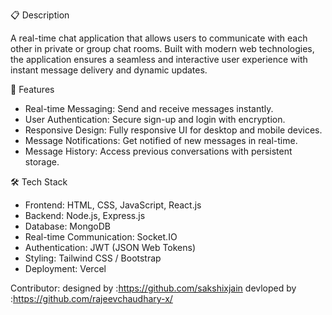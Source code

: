 
📋 Description

A real-time chat application that allows users to communicate with each other in private or group chat rooms. Built with modern web technologies, the application ensures a seamless and interactive user experience with instant message delivery and dynamic updates.

🚀 Features

- Real-time Messaging: Send and receive messages instantly.
- User Authentication: Secure sign-up and login with encryption.
- Responsive Design: Fully responsive UI for desktop and mobile devices.
- Message Notifications: Get notified of new messages in real-time.
- Message History: Access previous conversations with persistent storage.


🛠️ Tech Stack


- Frontend: HTML, CSS, JavaScript, React.js
- Backend: Node.js, Express.js
- Database: MongoDB
- Real-time Communication: Socket.IO
- Authentication: JWT (JSON Web Tokens)
- Styling: Tailwind CSS / Bootstrap
- Deployment: Vercel




Contributor:
designed by :https://github.com/sakshixjain
devloped by :https://github.com/rajeevchaudhary-x/

